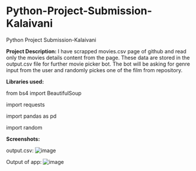 # Python-Project-Submission-Kalaivani
Python Project Submission-Kalaivani

**Project Description:**
  I have scrapped movies.csv page of github and read only the movies details content from the page. These data are stored in the output.csv file for further movie picker bot. The bot will be asking for genre input from the user and randomly pickes one of the film from repository.

**Libraries used:**

from bs4 import BeautifulSoup

import requests

import pandas as pd

import random


**Screenshots:**

output.csv: 
![image](https://github.com/Kalai-vani-23/Python-Project-Submission-Kalaivani/assets/117883968/e2994d98-5842-49c8-b9fa-9a5bcd110cba)

Output of app:
![image](https://github.com/Kalai-vani-23/Python-Project-Submission-Kalaivani/assets/117883968/12c0e220-3928-4c81-87cf-e5c15917524a)

